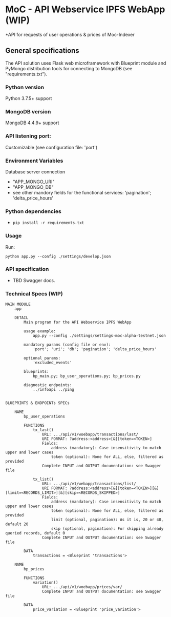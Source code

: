 # MoC - API Webservice IPFS WebApp (WIP)
*API for requests of user operations & prices of Moc-Indexer

## General specifications

The API solution uses Flask web microframework with Blueprint module and PyMongo distribution tools for connecting to MongoDB (see "requirements.txt").

### Python version
Python 3.7.5+ support

### MongoDB version
MongoDB	4.4.9+ support

### API listening port:
Customizable (see configuration file: 'port')

### Environment Variables
Database server connection
- "APP_MONGO_URI"
- "APP_MONGO_DB"
- see other mandory fields for the functional services: 'pagination'; 'delta_price_hours'

### Python dependencies
- `pip install -r requirements.txt`

### Usage

Run:

`python app.py --config ./settings/develop.json`

### API specification
- TBD Swagger docs.

### Technical Specs (WIP)

    MAIN MODULE
        app

        DETAIL
            Main program for the API Webservice IPFS WebApp

            usage example:
                app.py --config ./settings/settings-moc-alpha-testnet.json

            mandatory params (config file or env):
                'port'; 'uri'; 'db'; 'pagination'; 'delta_price_hours'

            optional params:
                'excluded_events'

            blueprints:
                bp_main.py; bp_user_operations.py; bp_prices.py

            diagnostic endpoints:
                ../infoapi ../ping


    BLUEPRINTS & ENDPOINTs SPECs

        NAME
            bp_user_operations

            FUNCTIONS
                tx_last()
                    URL: .../api/v1/woebapp/transactions/last/
                    URI FORMAT: ?address:<address>[&][token=<TOKEN>]
                    Fields:
                        address (mandatory): Case insensitivity to match upper and lower cases
                        token (optional): None for ALL, else, filtered as provided
                    Complete INPUT and OUTPUT documentation: see Swagger file
                
                tx_list()
                    URL: .../api/v1/webapp/transactions/list/
                    URI FORMAT: ?address:<address>[&][token=<TOKEN>][&][limit=<RECORDS_LIMIT>][&][skip=<RECORDS_SKIPPED>]
                    Fields:
                        address (mandatory): Case insensitivity to match upper and lower cases
                        token (optional): None for ALL, else, filtered as provided
                        limit (optional, pagination): As it is, 20 or 40, default 20
                        skip (optional, pagination): For skipping already queried records, default 0
                    Complete INPUT and OUTPUT documentation: see Swagger file

            DATA
                transactions = <Blueprint 'transactions'>

        NAME
            bp_prices

            FUNCTIONS
                variation()
                    URL: .../api/v1/woebapp/prices/var/
                    Complete INPUT and OUTPUT documentation: see Swagger file

            DATA
                price_variation = <Blueprint 'price_variation'>

